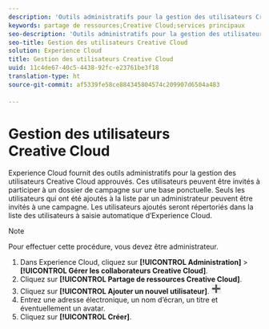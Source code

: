 ```yaml
---
description: 'Outils administratifs pour la gestion des utilisateurs Creative Cloud approuvés. '
keywords: partage de ressources;Creative Cloud;services principaux
seo-description: 'Outils administratifs pour la gestion des utilisateurs Creative Cloud approuvés. '
seo-title: Gestion des utilisateurs Creative Cloud
solution: Experience Cloud
title: Gestion des utilisateurs Creative Cloud
uuid: 11c4de67-40c5-4438-92fc-e23761be3f18
translation-type: ht
source-git-commit: af5339fe58ce884345804574c209907d6504a483

---
```



# Gestion des utilisateurs Creative Cloud

Experience Cloud fournit des outils administratifs pour la gestion des utilisateurs Creative Cloud approuvés. Ces utilisateurs peuvent être invités à participer à un dossier de campagne sur une base ponctuelle. Seuls les utilisateurs qui ont été ajoutés à la liste par un administrateur peuvent être invités à une campagne. Les utilisateurs ajoutés seront répertoriés dans la liste des utilisateurs à saisie automatique d’Experience Cloud.

>[!NOTE]
>
>Pour effectuer cette procédure, vous devez être administrateur.

1. Dans Experience Cloud, cliquez sur **[!UICONTROL Administration]** &gt; **[!UICONTROL Gérer les collaborateurs Creative Cloud]**.
1. Cliquez sur **[!UICONTROL Partage de ressources Creative Cloud]**.
1. Cliquez sur **[!UICONTROL Ajouter un nouvel utilisateur]**.  ![](assets/mac_add_icon.png)
1. Entrez une adresse électronique, un nom d’écran, un titre et éventuellement un avatar.
1. Cliquez sur **[!UICONTROL Créer]**.
